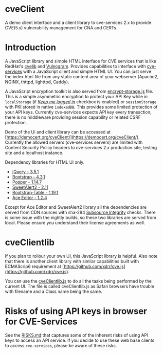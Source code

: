 # cveClient
A demo client interface and a client library to cve-services 2.x to provide CVE(5.x) vulnerability management for CNA and CERTs.


# Introduction
A JavaScript library and simple HTML interface for CVE services that is like RedHat's [cvelib](https://github.com/RedHatProductSecurity/cvelib) and [Vulnogram](https://github.com/Vulnogram/Vulnogram).  Provides capabilities to interface with [cve-services](https://github.com/CVEProject/cve-services) with a JavaScript client and simple HTML UI. You can just serve the index.html file from any static content area of your webserver (Apache2, NGINX, thttpd, lighttpd, Caddy).

A JavaScript encryption toolkit is also served from [encrypt-storage.js](./encrypt-storage.js) file. This is a simple asymmetric encryption to protect your API Key while in `localStorage` (if <u>*Keep me logged in*</u> checkbox is enabled) or `sessionStorage` with PKI stored in native `indexedDB`. This provides some limited protection of your API keys.  Currently cve-services expects API key every transaction, there is no middleware providing session capability or related CSRF protection.

Demo of the UI and client library can be accessed at [https://democert.org/cveClient/](https://democert.org/cveClient/).  Currently the allowed servers (cve-services servers) are limited with Content Security Policy headers to cve-services 2.x  production site, testing site and a localhost instance.

Dependency libraries for HTML UI only.
* [jQuery - 3.5.1](https://jquery.com/)
* [Bootstrap - 4.3.1](https://getbootstrap.com/)
* [Popper - 1.14.7](https://popper.js.org/)
* [SweetAlert2 - 2.11](https://sweetalert2.github.io/)
* [Bootstrap-Table - 1.19.1](https://bootstrap-table.com/)
* [Ace Editor - 1.2.4](https://ace.c9.io/)

Except for Ace Editor and SweetAlert2 library all the dependencies are served from CDN sources with sha-284 [Subsource Integrity](https://developer.mozilla.org/en-US/docs/Web/Security/Subresource_Integrity) checks. There is some issue with the nightly builds, so these two libraries are served from local.  Please ensure you understand their license agreements as well.

# cveClientlib
If you plan to rollour your own UI, this JavaScript library is helpful.  Also note that there is another client library with similar capabilities built with ECMAScrip6 requirement at [https://github.com/xdrr/cve.js](https://github.com/xdrr/cve.js).

You can use the [cveClientlib.js](./cveClientlib.js) to do all the tasks being performed by the current UI. The file is called cveClientlib.js as Safari browsers have trouble with filename and a Class name being the same.

# Risks of using API keys in browser for CVE-Services

See the [RISKS.md](./RISKS.md) that captures some of the inherent risks of using API keys to access an API service. If you decide to use these web base clients to access `cve-services`, please be aware of these risks.





